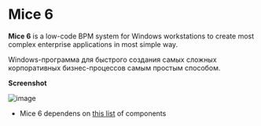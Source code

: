 # Mice 6
**Mice 6** is a low-code BPM system for Windows workstations to create most complex enterprise applications in most simple way.

Windows-программа для быстрого создания самых сложных корпоративных бизнес-процессов самым простым способом.
  
**Screenshot**

![image](https://github.com/user-attachments/assets/fdac325d-841e-4ec3-9202-c19910bd9d34)

- Mice 6 dependens on [this list](https://github.com/ValeriyTitov/Mice6/blob/main/Dependencies.md) of components

